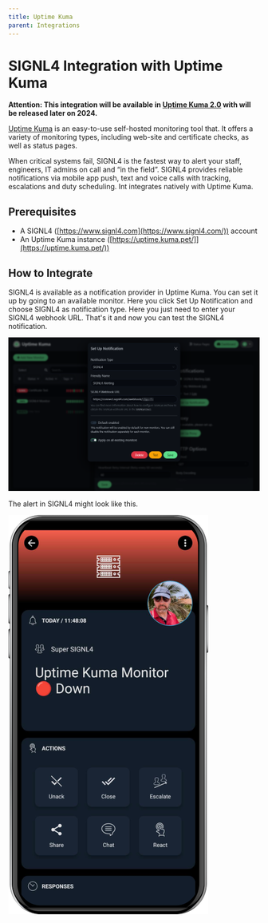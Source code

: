 ```yaml
---
title: Uptime Kuma
parent: Integrations
---
```


# SIGNL4 Integration with Uptime Kuma

**Attention: This integration will be available in [Uptime Kuma 2.0](https://github.com/louislam/uptime-kuma/issues/4500) with will be released later on 2024.**

[Uptime Kuma](https://uptime.kuma.pet/) is an easy-to-use self-hosted monitoring tool that. It offers a variety of monitoring types, including web-site and certificate checks, as well as status pages.

When critical systems fail, SIGNL4 is the fastest way to alert your staff, engineers, IT admins on call and “in the field”. SIGNL4 provides reliable notifications via mobile app push, text and voice calls with tracking, escalations and duty scheduling. Int integrates natively with Uptime Kuma.

## Prerequisites

- A SIGNL4 ([https://www.signl4.com](https://www.signl4.com/)) account
- An Uptime Kuma instance ([https://uptime.kuma.pet/]](https://uptime.kuma.pet/))

## How to Integrate

SIGNL4 is available as a notification provider in Uptime Kuma. You can set it up by going to an available monitor. Here you click Set Up Notification and choose SIGNL4 as notification type. Here you just need to enter your SIGNL4 webhook URL. That's it and now you can test the SIGNL4 notification.

![SIGNL4 Notification Type](uptime-kuma-signl4.png)

The alert in SIGNL4 might look like this.

![SIGNL4 Alert](signl4-uptime-kuma.png)
